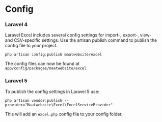 # Config

### Laravel 4

Laravel Excel includes several config settings for import-, export-, view- and CSV-specific settings.
Use the artisan publish command to publish the config file to your project.

    php artisan config:publish maatwebsite/excel

The config files can now be found at `app/config/packages/maatwebsite/excel`

### Laravel 5

To publish the config settings in Laravel 5 use:

    php artisan vendor:publish --provider="Maatwebsite\Excel\ExcelServiceProvider"

This will add an `excel.php` config file to your config folder.
